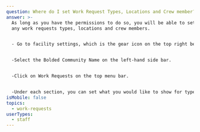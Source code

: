 ```yaml
---
question: Where do I set Work Request Types, Locations and Crew member?
answer: >-
  As long as you have the permissions to do so, you will be able to set and edit
  any work requests types, locations and crew members.


  - Go to facility settings, which is the gear icon on the top right between the ? and bell icons on the top right-hand corner.


  -Select the Bolded Community Name on the left-hand side bar.


  -Click on Work Requests on the top menu bar.


  -Under each section, you can set what you would like to show for types of work requests, locations and crew by just typing it in the blank space and hitting Create.
isMobile: false
topics:
  - work-requests
userTypes:
  - staff
---
```


